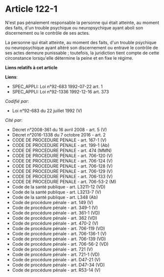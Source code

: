 # Article 122-1

N'est pas pénalement responsable la personne qui était atteinte, au moment des faits, d'un trouble psychique ou
neuropsychique ayant aboli son discernement ou le contrôle de ses actes.

La personne qui était atteinte, au moment des faits, d'un trouble psychique ou neuropsychique ayant altéré son discernement
ou entravé le contrôle de ses actes demeure punissable ; toutefois, la juridiction tient compte de cette circonstance
lorsqu'elle détermine la peine et en fixe le régime.

**Liens relatifs à cet article**

**Liens**:

  - SPEC_APPLI: Loi n°92-683 1992-07-22 art. 1
  - SPEC_APPLI: Loi n°92-1336 1992-12-16 art. 373

_Codifié par_:

  - Loi n°92-683 du 22 juillet 1992 (V)

_Cité par_:

  - Décret n°2008-361 du 16 avril 2008 - art. 5 (V)
  - Décret n°2016-1338 du 7 octobre 2016 - art. 2
  - CODE DE PROCEDURE PENALE - art. 167-1 (V)
  - CODE DE PROCEDURE PENALE - art. 199-1 (Ab)
  - CODE DE PROCEDURE PENALE - art. 474 (MMN)
  - CODE DE PROCEDURE PENALE - art. 706-120 (V)
  - CODE DE PROCEDURE PENALE - art. 706-124 (V)
  - CODE DE PROCEDURE PENALE - art. 706-128 (V)
  - CODE DE PROCEDURE PENALE - art. 706-129 (V)
  - CODE DE PROCEDURE PENALE - art. 706-133 (V)
  - CODE DE PROCEDURE PENALE - art. 706-53-2 (M)
  - Code de la santé publique - art. L3211-12 (VD)
  - Code de la santé publique - art. L3213-7 (V)
  - Code de la santé publique - art. L348 (Ab)
  - Code de procédure pénale - art. 149 (V)
  - Code de procédure pénale - art. 349-1 (V)
  - Code de procédure pénale - art. 361-1 (VD)
  - Code de procédure pénale - art. 362 (VD)
  - Code de procédure pénale - art. 470-2 (V)
  - Code de procédure pénale - art. 706-119 (VD)
  - Code de procédure pénale - art. 706-136-1 (V)
  - Code de procédure pénale - art. 706-139 (VD)
  - Code de procédure pénale - art. 706-56-2 (VD)
  - Code de procédure pénale - art. 721 (V)
  - Code de procédure pénale - art. 721-1 (VD)
  - Code de procédure pénale - art. D47-21 (V)
  - Code de procédure pénale - art. D47-34 (VD)
  - Code de procédure pénale - art. R53-14 (V)
